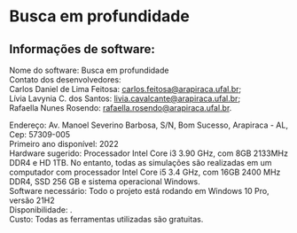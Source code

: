 # Busca em profundidade

## Informações de software: 
Nome do software: Busca em profundidade <br>
Contato dos desenvolvedores:  
Carlos Daniel de Lima Feitosa: carlos.feitosa@arapiraca.ufal.br;  
Lívia Lavynia C. dos Santos: livia.cavalcante@arapiraca.ufal.br;  
Rafaella Nunes Rosendo: rafaella.rosendo@arapiraca.ufal.br.  

Endereço: Av. Manoel Severino Barbosa, S/N, Bom Sucesso, Arapiraca - AL, Cep: 57309-005  
Primeiro ano disponível: 2022  
Hardware sugerido: Processador Intel Core i3 3.90 GHz, com  8GB 2133MHz DDR4 e HD 1TB. No entanto, todas as simulações são realizadas em um computador com processador Intel Core i5 3.4 GHz, com 16GB 2400 MHz DDR4, SSD 256 GB e sistema operacional Windows.  
Software necessário: Todo o projeto está rodando em Windows 10 Pro, versão 21H2  
Disponibilidade: .  
Custo: Todas as ferramentas utilizadas são gratuitas.


